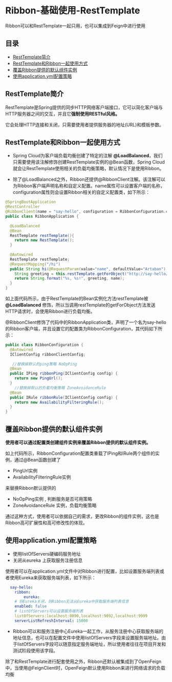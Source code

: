 # Ribbon-基础使用-RestTemplate

Ribbon可以和RestTemplate一起只用，也可以集成到Feign中进行使用

## 目录

- [RestTemplate简介](#RestTemplate简介)
- [RestTemplate和Ribbon一起使用方式](#RestTemplate和Ribbon一起使用方式)
- [覆盖Ribbon提供的默认组件实例](#覆盖Ribbon提供的默认组件实例)
- [使用application.yml配置策略](#使用application.yml配置策略)

## RestTemplate简介

RestTemplate是Spring提供的同步HTTP网络客户端接口，它可以简化客户端与HTTP服务器之间的交互，并且它**强制使用RESTful风格。**

它会处理HTTP连接和关闭，只需要使用者提供服务器的地址(URL)和模板参数。

## RestTemplate和Ribbon一起使用方式

- Spring Cloud为客户端负载均衡创建了特定的注解 **@LoadBalanced**，我们只需要使用该注解修饰创建RestTemplate实例的@Bean函数，Spring Cloud就会让RestTemplate使用相关的负载均衡策略，默认情况下是使用Ribbon。

- 除了@LoadBalanced之外，Ribbon还提供@RibbonClient注解。该注解可以为Ribbon客户端声明名称和自定义配置。name属性可以设置客户端的名称，configuration属性则会设置Ribbon相关的自定义配置类，如下所示：

```java
@SpringBootApplication
@RestController
@RibbonClient(name = "say-hello", configuration = RibbonConfiguration.class)
public class RibbonApplication {
    
  @LoadBalanced
  @Bean
  RestTemplate restTemplate(){
    return new RestTemplate();
  }
    
  @Autowired
  RestTemplate restTemplate;
  @RequestMapping("/hi")
  public String hi(@RequestParam(value="name", defaultValue="Artaban") String name) {
    String greeting = this.restTemplate.getForObject("http://say-hello/greeting", String.class);
    return String.format("%s, %s!", greeting, name);
  }
}
```

如上面代码所示，由于RestTemplate的Bean实例化方法restTemplate被 **@LoadBalanced** 修饰，所以当调用restTemplate的getForObject方法发送HTTP请求时，会使用Ribbon进行负载均衡。

@RibbonClient修饰了代码中的RibbonApplication类，声明了一个名为say-hello的Ribbon客户端，并且设置它的配置类为RibbonConfiguration，其代码如下所示：

```java
public class RibbonConfiguration {
  @Autowired
  IClientConfig ribbonClientConfig;
    
   //替换掉默认的ping策略 NoOpPing
  @Bean
  public IPing ribbonPing(IClientConfig config) {
    return new PingUrl();
  }
    //替换掉默认的负载均衡策略 ZoneAvoidanceRule 
  @Bean
  public IRule ribbonRule(IClientConfig config) {
    return new AvailabilityFilteringRule();
  }
}
```

## 覆盖Ribbon提供的默认组件实例

**使用者可以通过配置类创建组件实例来覆盖Ribbon提供的默认组件实例。**

如上代码所示，RibbonConfiguration配置类重载了IPing和IRule两个组件的实例，通过@Bean函数创建了

- PingUrl实例
- AvailabilityFilteringRule实例

来替换Ribbon默认提供的

- NoOpPing实例 , 判断服务是否可用策略
- ZoneAvoidanceRule 实例，负载均衡策略

通过这种方式，使用者可以依据自己的需求，更改Ribbon的组件实例，这也是Ribbon高可扩展性和高可修改性的体现。

## 使用application.yml配置策略

- 使用listOfServers硬编码服务地址
- 关闭从eureka 上获取服务注册信息

使用者可以在application.yml文件中对Ribbon进行配置，比如设置服务端列表或者使用Eureka来获取服务端列表，如下所示：

```yaml
  say-hello:
    ribbon:
        eureka:
    # 将Eureka关闭，则Ribbon无法从Eureka中获取服务端列表信息
    enabled: false
    # listOfServers可以设置服务端列表
    listOfServers:localhost:8090,localhost:9092,localhost:9999
    serverListRefreshInterval: 15000
```

- Ribbon可以和服务注册中心Eureka一起工作，从服务注册中心获取服务端的地址信息，也可以在配置文件中使用listOfServers字段来设置服务端地址。由于listOfServers字段可以随意指定服务端地址，所以使用者往往在项目开发和测试阶段使用该字段。

除了和RestTemplate进行配套使用之外，Ribbon还默认被集成到了OpenFeign中，当使用@FeignClient时，OpenFeign默认使用Ribbon来进行网络请求的负载均衡
